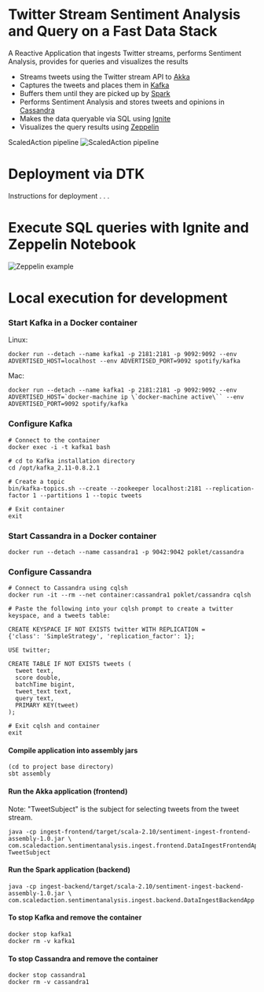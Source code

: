 # Twitter Stream Sentiment Analysis and Query on a Fast Data Stack
A Reactive Application that ingests Twitter streams, performs Sentiment Analysis, provides for queries and visualizes the results

* Streams tweets using the Twitter stream API to [Akka](http://http://akka.io/)
* Captures the tweets and places them in [Kafka](http://kafka.apache.org)
* Buffers them until they are picked up by [Spark](http://spark.apache.org)
* Performs Sentiment Analysis and stores tweets and opinions in [Cassandra](http://cassandra.apache.org)
* Makes the data queryable via SQL using [Ignite](https://ignite.apache.org)
* Visualizes the query results using [Zeppelin](https://zeppelin.incubator.apache.org)


ScaledAction pipeline
![ScaledAction pipeline](https://github.com/scaledaction/sentiment-analysis/blob/images/images/Pipeline1b.png)


# Deployment via DTK
Instructions for deployment . . .

# Execute SQL queries with Ignite and Zeppelin Notebook
![Zeppelin example](https://raw.githubusercontent.com/abajwa-hw/zeppelin-stack/master/screenshots/4.png)

# Local execution for development

### Start Kafka in a Docker container

Linux:
```
docker run --detach --name kafka1 -p 2181:2181 -p 9092:9092 --env ADVERTISED_HOST=localhost --env ADVERTISED_PORT=9092 spotify/kafka
```

Mac:
```
docker run --detach --name kafka1 -p 2181:2181 -p 9092:9092 --env ADVERTISED_HOST=`docker-machine ip \`docker-machine active\`` --env ADVERTISED_PORT=9092 spotify/kafka
```

### Configure Kafka
```
# Connect to the container
docker exec -i -t kafka1 bash

# cd to Kafka installation directory
cd /opt/kafka_2.11-0.8.2.1

# Create a topic
bin/kafka-topics.sh --create --zookeeper localhost:2181 --replication-factor 1 --partitions 1 --topic tweets

# Exit container
exit
```

### Start Cassandra in a Docker container

```
docker run --detach --name cassandra1 -p 9042:9042 poklet/cassandra
```

### Configure Cassandra
```
# Connect to Cassandra using cqlsh
docker run -it --rm --net container:cassandra1 poklet/cassandra cqlsh

# Paste the following into your cqlsh prompt to create a twitter keyspace, and a tweets table:

CREATE KEYSPACE IF NOT EXISTS twitter WITH REPLICATION = 
{'class': 'SimpleStrategy', 'replication_factor': 1};

USE twitter;

CREATE TABLE IF NOT EXISTS tweets (
  tweet text, 
  score double, 
  batchTime bigint, 
  tweet_text text, 
  query text, 
  PRIMARY KEY(tweet)
);

# Exit cqlsh and container
exit
```

#### Compile application into assembly jars
```
(cd to project base directory)
sbt assembly
```

#### Run the Akka application (frontend)
Note: "TweetSubject" is the subject for selecting tweets from the tweet stream.
```
java -cp ingest-frontend/target/scala-2.10/sentiment-ingest-frontend-assembly-1.0.jar \
com.scaledaction.sentimentanalysis.ingest.frontend.DataIngestFrontendApp TweetSubject
```

#### Run the Spark application (backend)
```
java -cp ingest-backend/target/scala-2.10/sentiment-ingest-backend-assembly-1.0.jar \
com.scaledaction.sentimentanalysis.ingest.backend.DataIngestBackendApp
```


#### To stop Kafka and remove the container
```
docker stop kafka1
docker rm -v kafka1
```

#### To stop Cassandra and remove the container
```
docker stop cassandra1
docker rm -v cassandra1
```

